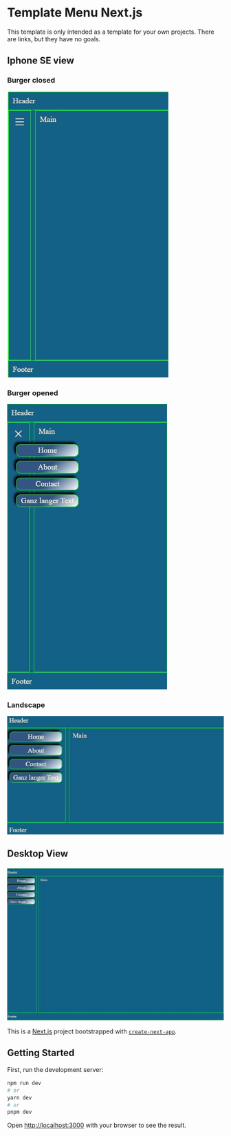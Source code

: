 # Template Menu Next.js

This template is only intended as a template for your own projects. There are links, but they have no goals.

## Iphone SE view

### Burger closed

![pic01](images/pic01.jpg)

### Burger opened

![pic02](images/pic02.jpg)

### Landscape

![pic03](images/pic03.jpg)

## Desktop View

![pic04](images/pic04.jpg)

This is a [Next.js](https://nextjs.org/) project bootstrapped with [`create-next-app`](https://github.com/vercel/next.js/tree/canary/packages/create-next-app).

## Getting Started

First, run the development server:

```bash
npm run dev
# or
yarn dev
# or
pnpm dev
```

Open [http://localhost:3000](http://localhost:3000) with your browser to see the result.
